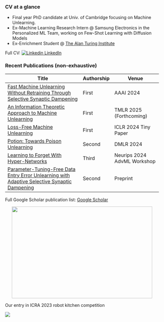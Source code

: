 ### CV at a glance 

- Final year PhD candidate at Univ. of Cambridge focusing on Machine Unlearning.
- Ex-Machine Learning Research Intern @ Samsung Electronics in the Personalized ML Team, working on Few-Shot Learning with Diffusion Models
- Ex-Enrichment Student @ [The Alan Turing Institute](https://www.turing.ac.uk/) 


Full CV: [![Linkedin](https://i.stack.imgur.com/gVE0j.png) LinkedIn](https://www.linkedin.com/in/jackfoster-ml/)

### Recent Publications (non-exhaustive)

| Title  | Authorship | Venue |
| ------------- | ------------- |  ------------- |
| [Fast Machine Unlearning Without Retraining Through Selective Synaptic Dampening](https://arxiv.org/abs/2308.07707)  | First  |  AAAI 2024  |
| [An Information Theoretic Approach to Machine Unlearning](https://browse.arxiv.org/abs/2402.01401)  | First |  TMLR 2025 (Forthcoming)  |
| [Loss-Free Machine Unlearning](https://arxiv.org/abs/2402.19308) | First |  ICLR 2024 Tiny Paper  |
| [Potion: Towards Poison Unlearning](https://arxiv.org/abs/2406.09173) | Second |  DMLR 2024  |
| [Learning to Forget With Hyper-Networks](https://arxiv.org/abs/2412.00761)  | Third |  Neurips 2024 AdvML Workshop  |
| [Parameter-Tuning-Free Data Entry Error Unlearning with Adaptive Selective Synaptic Dampening](https://www.researchgate.net/publication/378011802_Parameter-Tuning-Free_Data_Entry_Error_Unlearning_with_Adaptive_Selective_Synaptic_Dampening)  | Second |  Preprint  |


Full Google Scholar publication list: [Google Scholar](https://scholar.google.co.uk/citations?user=7m8cBAoAAAAJ&hl=en)

<p align="center">
  <img width="460" height="300" src=github_pubr_competition.gif>
</p>

Our entry in ICRA 2023 robot kitchen competition

[![](https://visitcount.itsvg.in/api?id=jwf40&label=Profile%20Views%20(past%207%20days)&color=12&icon=5&pretty=true)](https://visitcount.itsvg.in)
